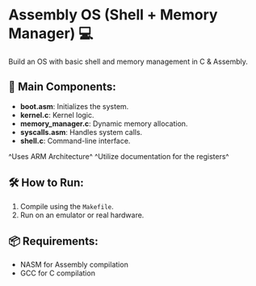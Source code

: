 
# Assembly OS (Shell + Memory Manager) 💻

Build an OS with basic shell and memory management in C & Assembly.

## 🚀 Main Components:
- **boot.asm**: Initializes the system.
- **kernel.c**: Kernel logic.
- **memory_manager.c**: Dynamic memory allocation.
- **syscalls.asm**: Handles system calls.
- **shell.c**: Command-line interface.

^Uses ARM Architecture^
^Utilize documentation for the registers^

## 🛠️ How to Run:
1. Compile using the `Makefile`.
2. Run on an emulator or real hardware.

## 📦 Requirements:
- NASM for Assembly compilation
- GCC for C compilation


